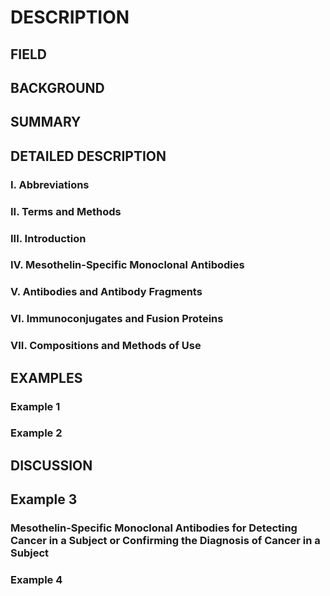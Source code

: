 # DESCRIPTION

## FIELD

## BACKGROUND

## SUMMARY

## DETAILED DESCRIPTION

### I. Abbreviations

### II. Terms and Methods

### III. Introduction

### IV. Mesothelin-Specific Monoclonal Antibodies

### V. Antibodies and Antibody Fragments

### VI. Immunoconjugates and Fusion Proteins

### VII. Compositions and Methods of Use

## EXAMPLES

### Example 1

### Example 2

## DISCUSSION

## Example 3

### Mesothelin-Specific Monoclonal Antibodies for Detecting Cancer in a Subject or Confirming the Diagnosis of Cancer in a Subject

### Example 4

